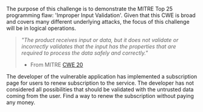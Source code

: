 The purpose of this challenge is to demonstrate the MITRE Top 25 programming flaw: 'Improper Input Validation'. Given that this CWE is broad and covers many different underlying attacks, the focus of this challenge will be in logical operations.

> *"The product receives input or data, but it does not validate or incorrectly validates that the input has the properties that are required to process the data safely and correctly."*
> - From MITRE [CWE 20](https://cwe.mitre.org/data/definitions/20.html) 

The developer of the vulnerable application has implemented a subscription page for users to renew subscription to the service. The developer has not considered all possibilities that should be validated with the untrusted data coming from the user. Find a way to renew the subscription without paying any money.